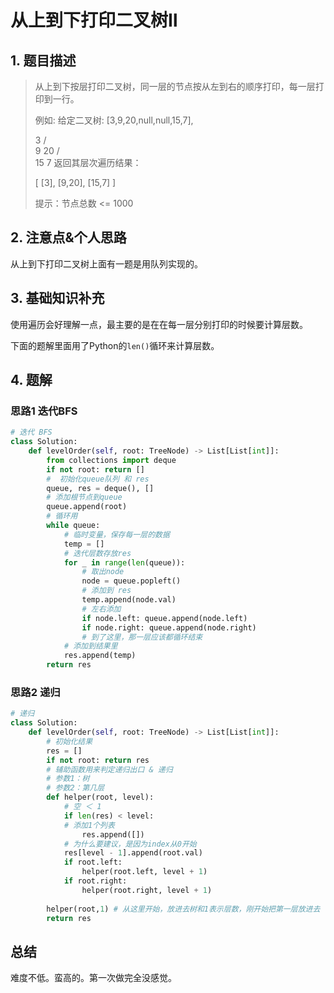 

# 从上到下打印二叉树Ⅱ

## 1. 题目描述

> 从上到下按层打印二叉树，同一层的节点按从左到右的顺序打印，每一层打印到一行。
>
>  例如:
>给定二叉树: [3,9,20,null,null,15,7],
> 
> 3
>/ \
>    9  20
>     /  \
>   15   7
>    返回其层次遍历结果：
>    
> [
>[3],
> [9,20],
>   [15,7]
>   ]
>   
> 
>提示：节点总数 <= 1000
>

## 2. 注意点&个人思路

从上到下打印二叉树上面有一题是用队列实现的。

## 3. 基础知识补充

使用遍历会好理解一点，最主要的是在在每一层分别打印的时候要计算层数。

下面的题解里面用了Python的`len()`循环来计算层数。

## 4. 题解

### 思路1 迭代BFS

```python
# 迭代 BFS
class Solution:
    def levelOrder(self, root: TreeNode) -> List[List[int]]:
        from collections import deque
        if not root: return []
        #  初始化queue队列 和 res
        queue, res = deque(), []
        # 添加根节点到queue
        queue.append(root)
        # 循环用
        while queue:
            # 临时变量，保存每一层的数据
            temp = []
            # 迭代层数存放res
            for _ in range(len(queue)):
                # 取出node
                node = queue.popleft()
                # 添加到 res
                temp.append(node.val)
                # 左右添加
                if node.left: queue.append(node.left)
                if node.right: queue.append(node.right)
                # 到了这里，那一层应该都循环结束
            # 添加到结果里                
            res.append(temp)
        return res
```



### 思路2 递归

```python
# 递归
class Solution:
    def levelOrder(self, root: TreeNode) -> List[List[int]]:
        # 初始化结果
        res = []
        if not root: return res
        # 辅助函数用来判定递归出口 & 递归
        # 参数1：树
        # 参数2：第几层
        def helper(root, level):
            # 空 ＜ 1
            if len(res) < level:
            # 添加1个列表
                res.append([])
            # 为什么要建议，是因为index从0开始
            res[level - 1].append(root.val)
            if root.left:
                helper(root.left, level + 1)
            if root.right:
                helper(root.right, level + 1)
                
        helper(root,1) # 从这里开始，放进去树和1表示层数，刚开始把第一层放进去
        return res
```

## 总结

难度不低。蛮高的。第一次做完全没感觉。